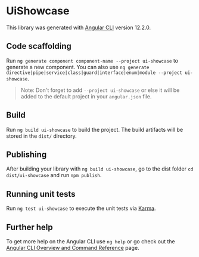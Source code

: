# UiShowcase

This library was generated with [Angular CLI](https://github.com/angular/angular-cli) version 12.2.0.

## Code scaffolding

Run `ng generate component component-name --project ui-showcase` to generate a new component. You can also use `ng generate directive|pipe|service|class|guard|interface|enum|module --project ui-showcase`.
> Note: Don't forget to add `--project ui-showcase` or else it will be added to the default project in your `angular.json` file. 

## Build

Run `ng build ui-showcase` to build the project. The build artifacts will be stored in the `dist/` directory.

## Publishing

After building your library with `ng build ui-showcase`, go to the dist folder `cd dist/ui-showcase` and run `npm publish`.

## Running unit tests

Run `ng test ui-showcase` to execute the unit tests via [Karma](https://karma-runner.github.io).

## Further help

To get more help on the Angular CLI use `ng help` or go check out the [Angular CLI Overview and Command Reference](https://angular.io/cli) page.
